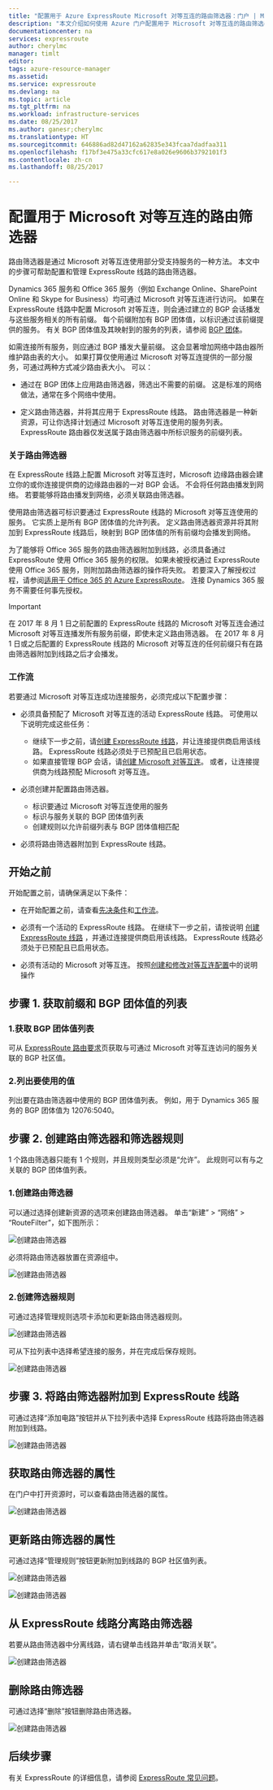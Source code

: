 ```yaml
---
title: "配置用于 Azure ExpressRoute Microsoft 对等互连的路由筛选器：门户 | Microsoft Docs"
description: "本文介绍如何使用 Azure 门户配置用于 Microsoft 对等互连的路由筛选器"
documentationcenter: na
services: expressroute
author: cherylmc
manager: timlt
editor: 
tags: azure-resource-manager
ms.assetid: 
ms.service: expressroute
ms.devlang: na
ms.topic: article
ms.tgt_pltfrm: na
ms.workload: infrastructure-services
ms.date: 08/25/2017
ms.author: ganesr;cherylmc
ms.translationtype: HT
ms.sourcegitcommit: 646886ad82d47162a62835e343fcaa7dadfaa311
ms.openlocfilehash: f17bf3e475a33cfc617e8a026e9606b3792101f3
ms.contentlocale: zh-cn
ms.lasthandoff: 08/25/2017

---
```

# <a name="configure-route-filters-for-microsoft-peering"></a>配置用于 Microsoft 对等互连的路由筛选器

路由筛选器是通过 Microsoft 对等互连使用部分受支持服务的一种方法。 本文中的步骤可帮助配置和管理 ExpressRoute 线路的路由筛选器。

Dynamics 365 服务和 Office 365 服务（例如 Exchange Online、SharePoint Online 和 Skype for Business）均可通过 Microsoft 对等互连进行访问。 如果在 ExpressRoute 线路中配置 Microsoft 对等互连，则会通过建立的 BGP 会话播发与这些服务相关的所有前缀。 每个前缀附加有 BGP 团体值，以标识通过该前缀提供的服务。 有关 BGP 团体值及其映射到的服务的列表，请参阅 [BGP 团体](expressroute-routing.md#bgp)。

如需连接所有服务，则应通过 BGP 播发大量前缀。 这会显著增加网络中路由器所维护路由表的大小。 如果打算仅使用通过 Microsoft 对等互连提供的一部分服务，可通过两种方式减少路由表大小。 可以：

- 通过在 BGP 团体上应用路由筛选器，筛选出不需要的前缀。 这是标准的网络做法，通常在多个网络中使用。

- 定义路由筛选器，并将其应用于 ExpressRoute 线路。 路由筛选器是一种新资源，可让你选择计划通过 Microsoft 对等互连使用的服务列表。 ExpressRoute 路由器仅发送属于路由筛选器中所标识服务的前缀列表。

### <a name="about"></a>关于路由筛选器

在 ExpressRoute 线路上配置 Microsoft 对等互连时，Microsoft 边缘路由器会建立你的或你连接提供商的边缘路由器的一对 BGP 会话。 不会将任何路由播发到网络。 若要能够将路由播发到网络，必须关联路由筛选器。

使用路由筛选器可标识要通过 ExpressRoute 线路的 Microsoft 对等互连使用的服务。 它实质上是所有 BGP 团体值的允许列表。 定义路由筛选器资源并将其附加到 ExpressRoute 线路后，映射到 BGP 团体值的所有前缀均会播发到网络。

为了能够将 Office 365 服务的路由筛选器附加到线路，必须具备通过 ExpressRoute 使用 Office 365 服务的权限。 如果未被授权通过 ExpressRoute 使用 Office 365 服务，则附加路由筛选器的操作将失败。 若要深入了解授权过程，请参阅[适用于 Office 365 的 Azure ExpressRoute](https://support.office.com/article/Azure-ExpressRoute-for-Office-365-6d2534a2-c19c-4a99-be5e-33a0cee5d3bd)。 连接 Dynamics 365 服务不需要任何事先授权。

> [!IMPORTANT]
> 在 2017 年 8 月 1 日之前配置的 ExpressRoute 线路的 Microsoft 对等互连会通过 Microsoft 对等互连播发所有服务前缀，即使未定义路由筛选器。 在 2017 年 8 月 1 日或之后配置的 ExpressRoute 线路的 Microsoft 对等互连的任何前缀只有在路由筛选器附加到线路之后才会播发。
> 
> 

### <a name="workflow"></a>工作流

若要通过 Microsoft 对等互连成功连接服务，必须完成以下配置步骤：

- 必须具备预配了 Microsoft 对等互连的活动 ExpressRoute 线路。 可使用以下说明完成这些任务：
  - 继续下一步之前，请[创建 ExpressRoute 线路](expressroute-howto-circuit-portal-resource-manager.md)，并让连接提供商启用该线路。 ExpressRoute 线路必须处于已预配且已启用状态。
  - 如果直接管理 BGP 会话，请[创建 Microsoft 对等互连](expressroute-howto-routing-portal-resource-manager.md)。 或者，让连接提供商为线路预配 Microsoft 对等互连。

-  必须创建并配置路由筛选器。
    - 标识要通过 Microsoft 对等互连使用的服务
    - 标识与服务关联的 BGP 团体值列表
    - 创建规则以允许前缀列表与 BGP 团体值相匹配

-  必须将路由筛选器附加到 ExpressRoute 线路。

## <a name="before-you-begin"></a>开始之前

开始配置之前，请确保满足以下条件：

 - 在开始配置之前，请查看[先决条件](expressroute-prerequisites.md)和[工作流](expressroute-workflows.md)。

 - 必须有一个活动的 ExpressRoute 线路。 在继续下一步之前，请按说明 [创建 ExpressRoute 线路](expressroute-howto-circuit-portal-resource-manager.md) ，并通过连接提供商启用该线路。 ExpressRoute 线路必须处于已预配且已启用状态。

 - 必须有活动的 Microsoft 对等互连。 按照[创建和修改对等互连配置](expressroute-howto-routing-portal-resource-manager.md)中的说明操作


## <a name="prefixes"></a>步骤 1. 获取前缀和 BGP 团体值的列表

### <a name="1-get-a-list-of-bgp-community-values"></a>1.获取 BGP 团体值列表

可从 [ExpressRoute 路由要求](expressroute-routing.md)页获取与可通过 Microsoft 对等互连访问的服务关联的 BGP 社区值。

### <a name="2-make-a-list-of-the-values-that-you-want-to-use"></a>2.列出要使用的值

列出要在路由筛选器中使用的 BGP 团体值列表。 例如，用于 Dynamics 365 服务的 BGP 团体值为 12076:5040。

## <a name="filter"></a>步骤 2. 创建路由筛选器和筛选器规则

1 个路由筛选器只能有 1 个规则，并且规则类型必须是“允许”。 此规则可以有与之关联的 BGP 团体值列表。

### <a name="1-create-a-route-filter"></a>1.创建路由筛选器
可以通过选择创建新资源的选项来创建路由筛选器。 单击“新建” > “网络” > “RouteFilter”，如下图所示：

![创建路由筛选器](.\media\how-to-routefilter-portal\CreateRouteFilter1.png)

必须将路由筛选器放置在资源组中。 

![创建路由筛选器](.\media\how-to-routefilter-portal\CreateRouteFilter.png)

### <a name="2-create-a-filter-rule"></a>2.创建筛选器规则

可通过选择管理规则选项卡添加和更新路由筛选器规则。

![创建路由筛选器](.\media\how-to-routefilter-portal\ManageRouteFilter.png)


可从下拉列表中选择希望连接的服务，并在完成后保存规则。

![创建路由筛选器](.\media\how-to-routefilter-portal\AddRouteFilterRule.png)


## <a name="attach"></a>步骤 3. 将路由筛选器附加到 ExpressRoute 线路

可通过选择“添加电路”按钮并从下拉列表中选择 ExpressRoute 线路将路由筛选器附加到线路。

![创建路由筛选器](.\media\how-to-routefilter-portal\AddCktToRouteFilter.png)

## <a name="getproperties"></a>获取路由筛选器的属性

在门户中打开资源时，可以查看路由筛选器的属性。

![创建路由筛选器](.\media\how-to-routefilter-portal\ViewRouteFilter.png)


## <a name="updateproperties"></a>更新路由筛选器的属性

可通过选择“管理规则”按钮更新附加到线路的 BGP 社区值列表。


![创建路由筛选器](.\media\how-to-routefilter-portal\ManageRouteFilter.png)

![创建路由筛选器](.\media\how-to-routefilter-portal\AddRouteFilterRule.png) 


## <a name="detach"></a>从 ExpressRoute 线路分离路由筛选器

若要从路由筛选器中分离线路，请右键单击线路并单击“取消关联”。

![创建路由筛选器](.\media\how-to-routefilter-portal\DetachRouteFilter.png) 


## <a name="delete"></a>删除路由筛选器

可通过选择“删除”按钮删除路由筛选器。 

![创建路由筛选器](.\media\how-to-routefilter-portal\DeleteRouteFilter.png) 

## <a name="next-steps"></a>后续步骤

有关 ExpressRoute 的详细信息，请参阅 [ExpressRoute 常见问题](expressroute-faqs.md)。
